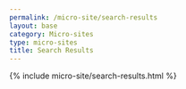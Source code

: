 ```yaml
---
permalink: /micro-site/search-results
layout: base
category: Micro-sites
type: micro-sites
title: Search Results
---
```


{% include micro-site/search-results.html %}
